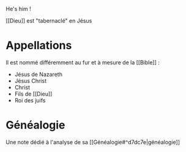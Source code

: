 He's him !

[[Dieu]] est "tabernaclé" en Jésus
# Appellations
Il est nommé différemment au fur et à mesure de la [[Bible]] :
- Jésus de Nazareth
- Jésus Christ
- Christ
- Fils de [[Dieu]]
- Roi des juifs
# Généalogie
Une note dédié à l'analyse de sa [[Généalogie#^d7dc7e|généalogie]]